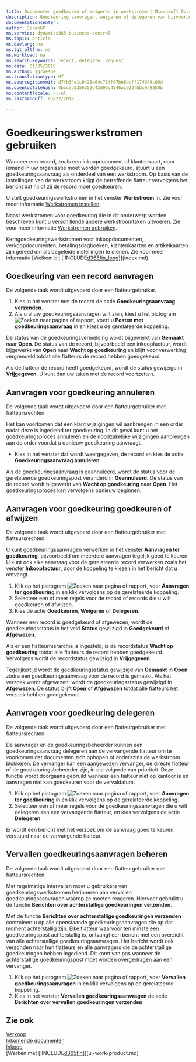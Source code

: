 ```yaml
---
title: Documenten goedkeuren of weigeren in werkstromen| Microsoft Docs
description: Goedkeuring aanvragen, weigeren of delegeren van bijvoorbeeld een inkoop- of verkoopdocument, als onderdeel van een werkstroom.
documentationcenter: 
author: SorenGP
ms.service: dynamics365-business-central
ms.topic: article
ms.devlang: na
ms.tgt_pltfrm: na
ms.workload: na
ms.search.keywords: reject, delegate, request
ms.date: 01/25/2018
ms.author: sgroespe
ms.translationtype: HT
ms.sourcegitcommit: d7fb34e1c9428a64c71ff47be8bcff174649c00d
ms.openlocfilehash: 4bcceb5356352d43d95c4546a1e32fbbc9a9250b
ms.contentlocale: nl-nl
ms.lasthandoff: 03/22/2018

---
```

# <a name="use-approval-workflows"></a>Goedkeuringswerkstromen gebruiken
Wanneer een record, zoals een inkoopdocument of klantenkaart, door iemand in uw organisatie moet worden goedgekeurd, stuurt u een goedkeuringsaanvraag als onderdeel van een werkstroom. Op basis van de instellingen van de werkstroom krijgt de betreffende fiatteur vervolgens het bericht dat hij of zij de record moet goedkeuren.

U stelt goedkeuringswerkstromen in het venster **Werkstroom** in. Zie voor meer informatie [Werkstromen instellen](across-set-up-workflows.md).

Naast werkstromen voor goedkeuring die in dit onderwerp worden beschreven kunt u verschillende andere werkstroomtaken uitvoeren. Zie voor meer informatie [Werkstromen gebruiken](across-use-workflows.md).

Kerngoedkeuringswerkstromen voor inkoopdocumenten, verkoopdocumenten, betalingsdagboeken, klantenkaarten en artikelkaarten zijn gereed om als begeleide instellingen te dienen. Zie voor meer informatie [Welkom bij [!INCLUDE[d365fin_long](includes/d365fin_long_md.md)]](index.md).

## <a name="to-request-approval-of-a-record"></a>Goedkeuring van een record aanvragen
De volgende taak wordt uitgevoerd door een fiatteurgebruiker.

1. Kies in het venster met de record de actie **Goedkeuringsaanvraag verzenden**.
2. Als u al uw goedkeuringsaanvragen wilt zien, kiest u het pictogram ![Zoeken naar pagina of rapport](media/ui-search/search_small.png "pictogram Zoeken naar pagina of rapport"), voert u **Posten met goedkeuringsaanvraag** in en kiest u de gerelateerde koppeling.  

De status van de goedkeuringsvermelding wordt bijgewerkt van **Gemaakt** naar **Open**. De status van de record, bijvoorbeeld een inkoopfactuur, wordt bijgewerkt van **Open** naar **Wacht op goedkeuring** en blijft voor verwerking vergrendeld totdat alle fiatteurs de record hebben goedgekeurd.

Als de fiatteur de record heeft goedgekeurd, wordt de status gewijzigd in **Vrijgegeven**. U kunt dan uw taken met de record voortzetten.

## <a name="to-cancel-requests-for-approval"></a>Aanvragen voor goedkeuring annuleren
De volgende taak wordt uitgevoerd door een fiatteurgebruiker met fiatteursrechten.

Het kan voorkomen dat een klant wijzigingen wil aanbrengen in een order nadat deze is ingediend ter goedkeuring. In dit geval kunt u het goedkeuringsproces annuleren en de noodzakelijke wijzigingen aanbrengen aan de order voordat u opnieuw goedkeuring aanvraagt.

- Kies in het venster dat wordt weergegeven, de record en kies de actie **Goedkeuringsaanvraag annuleren**.

Als de goedkeuringsaanvraag is geannuleerd, wordt de status voor de gerelateerde goedkeuringspost veranderd in **Geannuleerd**. De status van de record wordt bijgewerkt van **Wacht op goedkeuring** naar **Open**. Het goedkeuringsproces kan vervolgens opnieuw beginnen.

## <a name="to-approve-or-reject-requests-for-approval"></a>Aanvragen voor goedkeuring goedkeuren of afwijzen
De volgende taak wordt uitgevoerd door een fiatteurgebruiker met fiatteursrechten.

U kunt goedkeuringsaanvragen verwerken in het venster **Aanvragen ter goedkeuring**, bijvoorbeeld om meerdere aanvragen tegelijk goed te keuren. U kunt ook elke aanvraag voor de gerelateerde record verwerken zoals het venster **Inkoopfactuur**, door de koppeling te kiezen in het bericht dat u ontvangt.

1. Klik op het pictogram ![Zoeken naar pagina of rapport](media/ui-search/search_small.png "pictogram Zoeken naar pagina of rapport"), voer **Aanvragen ter goedkeuring** in en klik vervolgens op de gerelateerde koppeling.
2. Selecteer een of meer regels voor de record of records die u wilt goedkeuren of afwijzen.
3. Kies de actie **Goedkeuren**, **Weigeren** of **Delegeren**.

Wanneer een record is goedgekeurd of afgewezen, wordt de goedkeuringsstatus in het veld **Status** gewijzigd in **Goedgekeurd** of **Afgewezen**.

Als er een fiatteurhiërarchie is ingesteld, is de recordstatus **Wacht op goedkeuring** totdat alle fiatteurs de record hebben goedgekeurd. Vervolgens wordt de recordstatus gewijzigd in **Vrijgegeven**.

Tegelijkertijd wordt de goedkeuringsstatus gewijzigd van **Gemaakt** in **Open** zodra een goedkeuringsaanvraag voor de record is gemaakt. Als het verzoek wordt afgewezen, wordt de goedkeuringsstatus gewijzigd in **Afgewezen**. De status blijft **Open** of **Afgewezen** totdat alle fiatteurs het verzoek hebben goedgekeurd.

## <a name="to-delegate-requests-for-approval"></a>Aanvragen voor goedkeuring delegeren
De volgende taak wordt uitgevoerd door een fiatteurgebruiker met fiatteursrechten.

De aanvrager en de goedkeuringsbeheerder kunnen een goedkeuringsaanvraag delegeren aan de vervangende fiatteur om te voorkomen dat documenten zich ophopen of anderszins de werkstroom blokkeren. De vervanger kan een aangewezen vervanger, de directe fiatteur of de goedkeuringsbeheerder zijn, in die volgorde van prioriteit. Deze functie wordt doorgaans gebruikt wanneer een fiatteur niet op kantoor is en aanvragen niet kan goedkeuren voor de vervaldatum.

1. Klik op het pictogram ![Zoeken naar pagina of rapport](media/ui-search/search_small.png "pictogram Zoeken naar pagina of rapport"), voer **Aanvragen ter goedkeuring** in en klik vervolgens op de gerelateerde koppeling.
2. Selecteer een of meer regels voor de goedkeuringsaanvragen die u wilt delegeren aan een vervangende fiatteur, en kies vervolgens de actie **Delegeren**.

Er wordt een bericht met het verzoek om de aanvraag goed te keuren, verstuurd naar de vervangende fiatteur.

## <a name="to-manage-overdue-approval-requests"></a>Vervallen goedkeuringsaanvragen beheren
De volgende taak wordt uitgevoerd door een fiatteurgebruiker met fiatteursrechten.

Met regelmatige intervallen moet u gebruikers van goedkeuringswerkstromen herinneren aan vervallen goedkeuringsaanvragen waarop ze moeten reageren. Hiervoor gebruikt u de functie **Berichten over achterstallige goedkeuringen verzenden**.

Met de functie **Berichten over achterstallige goedkeuringen verzenden** controleert u op alle openstaande goedkeuringsaanvragen die op dat moment achterstallig zijn. Elke fiatteur waarvoor ten minste één goedkeuringspost achterstallig is, ontvangt een bericht met een overzicht van alle achterstallige goedkeuringsaanvragen. Het bericht wordt ook verzonden naar hun fiatteurs en alle aanvragers die de achterstallige goedkeuringen hebben ingediend. Dit komt van pas wanneer de achterstallige goedkeuringspost moet worden overgedragen aan een vervanger.

1. Klik op het pictogram ![Zoeken naar pagina of rapport](media/ui-search/search_small.png "pictogram Zoeken naar pagina of rapport"), voer **Vervallen goedkeuringsaanvragen** in en klik vervolgens op de gerelateerde koppeling.
2. Kies in het venster **Vervallen goedkeuringsaanvragen** de actie **Berichten over vervallen goedkeuringen verzenden**.

## <a name="see-also"></a>Zie ook
[Verkoop](sales-manage-sales.md)    
[Inkomende documenten](across-income-documents.md)  
[Inkoop](purchasing-manage-purchasing.md)  
[Werken met [!INCLUDE[d365fin](includes/d365fin_md.md)]](ui-work-product.md)

